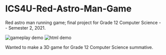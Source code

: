 # ICS4U-Red-Astro-Man-Game
Red astro man running game; final project for Grade 12 Computer Science -- Semester 2, 2021.

![gameplay demo](https://media1.giphy.com/media/Pf40WoosGiDowljan0/giphy.gif?cid=790b761186615ceb06adcc4be4cf21108605c25f60dbf79a&rid=giphy.gif&ct=g)
![html demo](https://media2.giphy.com/media/ueCGO5xjwjeYJjhLtC/giphy.gif?cid=790b76112a94f7055314a64140e05d9407e3cfcb4ca89e0b&rid=giphy.gif&ct=g)

Wanted to make a 3D game for Grade 12 Computer Science summative.
